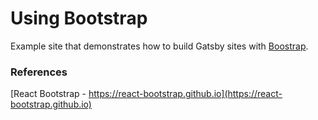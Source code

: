 # Using Bootstrap

Example site that demonstrates how to build Gatsby sites with
[Boostrap](https://getbootstrap.com/).

### References
[React Bootstrap - https://react-bootstrap.github.io](https://react-bootstrap.github.io)
